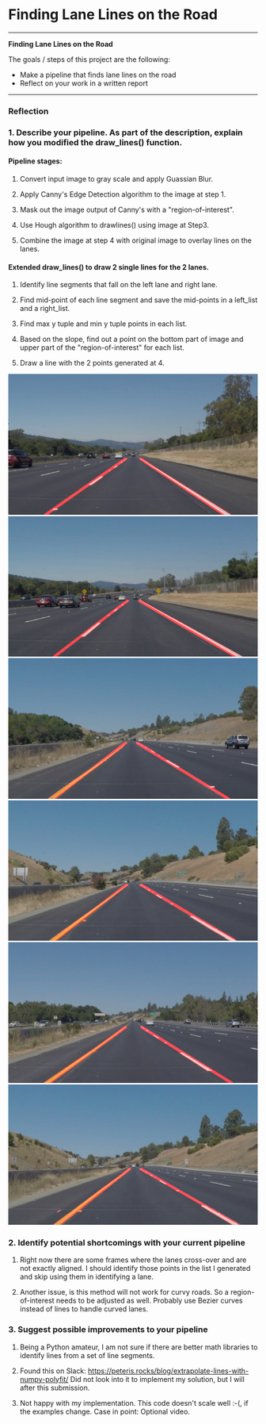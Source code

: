 # **Finding Lane Lines on the Road** 

---

**Finding Lane Lines on the Road**

The goals / steps of this project are the following:
* Make a pipeline that finds lane lines on the road
* Reflect on your work in a written report


[//]: # (Image References)

[image1]: ./test_images_output/solidwhiteRight.jpg
[image2]: ./test_images_output/solidWhiteCurve.jpg
[image3]: ./test_images_output/solidYellowCurve.jpg
[image4]: ./test_images_output/solidyellowCurve2.jpg
[image5]: ./test_images_output/solidYellowLeft.jpg
[image6]: ./test_images_output/whiteCarLaneSwitch.jpg

---

### Reflection

### 1. Describe your pipeline. As part of the description, explain how you modified the draw_lines() function.

#### Pipeline stages:
1. Convert input image to gray scale and apply Guassian Blur.

2. Apply Canny's Edge Detection algorithm to the image at step 1.

3. Mask out the image output of Canny's with a "region-of-interest".

4. Use Hough algorithm to drawlines() using image at Step3.

5. Combine the image at step 4 with original image to overlay lines on the lanes.

#### Extended draw_lines() to draw 2 single lines for the 2 lanes.
1. Identify line segments that fall on the left lane and right lane.

2. Find mid-point of each line segment and save the mid-points in a left_list and a right_list.

3. Find max y tuple and min y tuple points in each list.

4. Based on the slope, find out a point on the bottom part of image and upper part of the "region-of-interest" for each list.

5. Draw a line with the 2 points generated at 4.


![alt text][image1]
![alt text][image2]
![alt text][image3]
![alt text][image4]
![alt text][image5]
![alt text][image6]


### 2. Identify potential shortcomings with your current pipeline

1. Right now there are some frames where the lanes cross-over and are not exactly aligned. I should identify those points in the list I generated and skip using them in identifying a lane.

2. Another issue, is this method will not work for curvy roads. So a region-of-interest needs to be adjusted as well.
Probably use Bezier curves instead of lines to handle curved lanes.


### 3. Suggest possible improvements to your pipeline

1. Being a Python amateur, I am not sure if there are better math libraries to identify lines from a set of line segments.

2. Found this on Slack: https://peteris.rocks/blog/extrapolate-lines-with-numpy-polyfit/
   Did not look into it to implement my solution, but I will after this submission.

3. Not happy with my implementation. This code doesn't scale well :-(, if the examples change. Case in point: Optional video.
